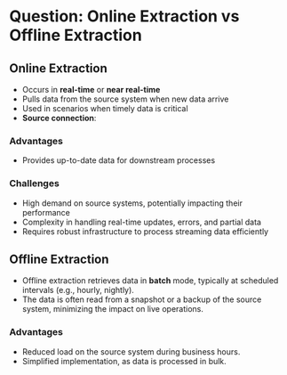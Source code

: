 # Question: Online Extraction vs Offline Extraction

## Online Extraction
- Occurs in **real-time** or **near real-time**
- Pulls data from the source system when new data arrive
- Used in scenarios when timely data is critical
- **Source connection**: 
### Advantages
- Provides up-to-date data for downstream processes
### Challenges
- High demand on source systems, potentially impacting their performance
- Complexity in handling real-time updates, errors, and partial data
- Requires robust infrastructure to process streaming data efficiently

## Offline Extraction
- Offline extraction retrieves data in **batch** mode, typically at scheduled intervals (e.g., hourly, nightly). 
- The data is often read from a snapshot or a backup of the source system, minimizing the impact on live operations.
### Advantages
- Reduced load on the source system during business hours.
- Simplified implementation, as data is processed in bulk.


